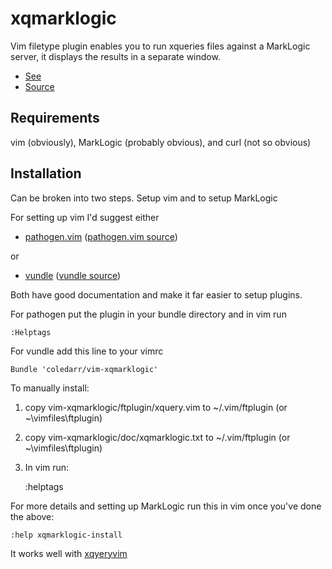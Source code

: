xqmarklogic
===========

Vim filetype plugin enables you to run xqueries files against a MarkLogic
server, it displays the results in a separate window.

* [See](http://www.vim.org/scripts/script.php?script_id=4255)
* [Source](http://github.com/coledarr/vim-xqmarklogic)

Requirements
------------

vim (obviously), MarkLogic (probably obvious), and curl (not so obvious)

Installation
------------

Can be broken into two steps.  Setup vim and to setup MarkLogic

For setting up vim I'd suggest either

* [pathogen.vim](http://www.vim.org/scripts/script.php?script_id=2332)
([pathogen.vim source](http://github.com/tpope/vim-pathogen))

or

* [vundle](http://www.vim.org/scripts/script.php?script_id=3458)
([vundle source](https://github.com/gmarik/vundle))

Both have good documentation and make it far easier to setup plugins.

For pathogen put the plugin in your bundle directory and in vim run

    :Helptags

For vundle add this line to your vimrc

    Bundle 'coledarr/vim-xqmarklogic'

To manually install:

1. copy vim-xqmarklogic/ftplugin/xquery.vim to ~/.vim/ftplugin (or ~\vimfiles\ftplugin)
1. copy vim-xqmarklogic/doc/xqmarklogic.txt to ~/.vim/ftplugin (or ~\vimfiles\ftplugin)
1. In vim run:

      :helptags

For more details and setting up MarkLogic run this in vim once you've done the above:

    :help xqmarklogic-install


It works well with [xqyeryvim](http://www.vim.org/scripts/script.php?script_id=3611)
